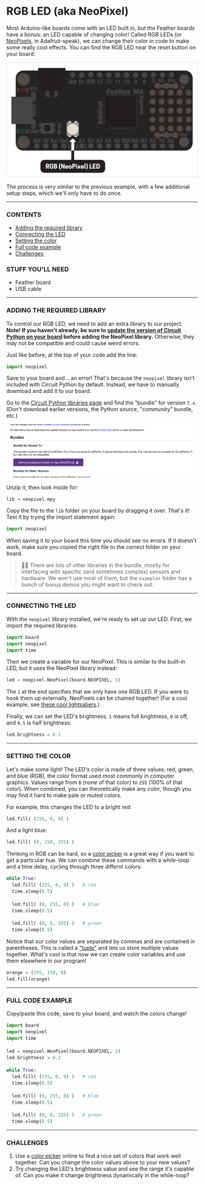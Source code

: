 # RGB LED (aka NeoPixel)  

Most Arduino-like boards come with an LED built in, but the Feather boards have a bonus: an LED capable of changing color! Called RGB LEDs (or [NeoPixels](https://learn.adafruit.com/adafruit-neopixel-uberguide), in Adafruit-speak), we can change their color in code to make some really cool effects. You can find the RGB LED near the reset button on your board:

![](Images/Neopixel-Location.png)

The process is very similar to the previous example, with a few additional setup steps, which we'll only have to do once.

***

### CONTENTS  

* [Adding the required library](#adding-the-required-library)  
* [Connecting the LED](#connecting-the-led)  
* [Setting the color](#setting-the-color)  
* [Full code example](#full-code-example)  
* [Challenges](#challenges)  

### STUFF YOU'LL NEED  

* Feather board  
* USB cable  

***

### ADDING THE REQUIRED LIBRARY  
To control our RGB LED, we need to add an extra library to our project. **Note! If you haven't already, be sure to [update the version of Circuit Python on your board](00-SettingUpYourBoard.md) before adding the NeoPixel library.** Otherwise, they may not be compatible and could cause weird errors.

Just like before, at the top of your code add the line:

```python
import neopixel
```

Save to your board and... an error! That's because the `neopixel` library isn't included with Circuit Python by default. Instead, we have to manually download and add it to our board.

Go to the [Circuit Python libraries page](https://circuitpython.org/libraries) and find the "bundle" for version `7.x`. (Don't download earlier versions, the Python source, "community" bundle, etc.)

![](Images/CircuitPythonBundle.png)

Unzip it, then look inside for:

    lib → neopixel.mpy

Copy the file to the `lib` folder on your board by dragging it over. That's it! Test it by trying the import statement again:

```python
import neopixel
```

When saving it to your board this time you should see no errors. If it doesn't work, make sure you copied the right file to the correct folder on your board.

> 🙋‍♀️ There are lots of other libraries in the bundle, mostly for interfacing with specific (and sometimes complex) sensors and hardware. We won't use most of them, but the `examples` folder has a bunch of bonus demos you might want to check out.

***

### CONNECTING THE LED
With the `neopixel` library installed, we're ready to set up our LED. First, we import the required libraries:

```python
import board
import neopixel
import time
```

Then we create a variable for our NeoPixel. This is similar to the built-in LED, but it uses the NeoPixel library instead:

```python
led = neopixel.NeoPixel(board.NEOPIXEL, 1)
```

The `1` at the end specifies that we only have one RGB LED. If you were to hook them up externally, NeoPixels can be chained together! (For a cool example, see [these cool lightsabers](https://ziasabers.com/shop/neopixel-lightsaber/).)

Finally, we can set the LED's brightness. `1` means full brightness, `0` is off, and `0.5` is half brightness:

```python
led.brightness = 0.1
```

***

### SETTING THE COLOR  
Let's make some light! The LED's color is made of three values: red, green, and blue (RGB), the color format used most commonly in computer graphics. Values range from `0` (none of that color) to `255` (100% of that color). When combined, you can theoretically make any color, though you may find it hard to make pale or muted colors.

For example, this changes the LED to a bright red:

```python
led.fill( (255, 0, 0) )
```

And a light blue:

```python
led.fill( (0, 150, 255) )
```

Thinking in RGB can be hard, so a [color picker](https://color.adobe.com/create/color-wheel) is a great way if you want to get a particular hue. We can combine these commands with a while-loop and a time delay, cycling through three differnt colors:

```python
while True:
  led.fill( (255, 0, 0) )   # red
  time.sleep(0.5)

  led.fill( (0, 255, 0) )   # blue
  time.sleep(0.5)

  led.fill( (0, 0, 255) )   # green
  time.sleep(0.5)
```

Notice that our color values are separated by commas and are contained in parentheses. This is called a ["tuple"](https://www.w3schools.com/python/python_tuples.asp) and lets us store multiple values together. What's cool is that now we can create color variables and use them elsewhere in our program!

```python
orange = (255, 150, 0)
led.fill(orange)
```

***

### FULL CODE EXAMPLE  
Copy/paste this code, save to your board, and watch the colors change!  

```python
import board
import neopixel
import time

led = neopixel.NeoPixel(board.NEOPIXEL, 1)
led.brightness = 0.1

while True:
  led.fill( (255, 0, 0) )   # red
  time.sleep(0.5)

  led.fill( (0, 255, 0) )   # blue
  time.sleep(0.5)

  led.fill( (0, 0, 255) )   # green
  time.sleep(0.5)
```

***

### CHALLENGES  

1. Use a [color picker](https://color.adobe.com/create/color-wheel) online to find a nice set of colors that work well together. Can you change the color values above to your new values?    
2. Try changing the LED's brightness value and see the range it's capable of. Can you make it change brightness dynamically in the while-loop?  

